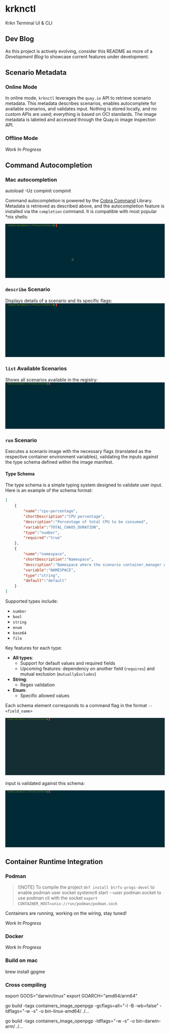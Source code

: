 # krknctl
Krkn Terminal UI & CLI

## Dev Blog
As this project is actively evolving, consider this README as more of a _Development Blog_ to showcase current features under development.

## Scenario Metadata
### Online Mode
In online mode, `krknctl` leverages the `quay.io` API to retrieve scenario metadata. This metadata describes scenarios, enables autocomplete for available scenarios, and validates input. Nothing is stored locally, and no custom APIs are used; everything is based on OCI standards. The image metadata is labeled and accessed through the Quay.io image inspection API.

### Offline Mode
_Work In Progress_

## Command Autocompletion

### Mac autocompletion

autoload -Uz compinit
compinit

Command autocompletion is powered by the [Cobra Command](https://github.com/spf13/cobra) Library. Metadata is retrieved as described above, and the autocompletion feature is installed via the `completion` command. It is compatible with most popular *nix shells:

![command autocomplete](media/autocomplete.gif)

### `describe` Scenario

Displays details of a scenario and its specific flags:
![describe scenario](media/describe.gif)

### `list` Available Scenarios

Shows all scenarios available in the registry:
![list scenarios](media/list.gif)

### `run` Scenario

Executes a scenario image with the necessary flags (translated as the respective container environment variables), validating the inputs against the type schema defined within the image manifest.

#### Type Schema
The type schema is a simple typing system designed to validate user input. Here is an example of the schema format:

```json
[
    {
        "name":"cpu-percentage",
        "shortDescription":"CPU percentage",
        "description":"Percentage of total CPU to be consumed",
        "variable":"TOTAL_CHAOS_DURATION",
        "type":"number",
        "required":"true"
    },
    {
        "name":"namespace", 
        "shortDescription":"Namespace",
        "description":"Namespace where the scenario container_manager will be deployed",
        "variable":"NAMESPACE",
        "type":"string",
        "default":"default"
    }
]
```

Supported types include:
- `number`
- `bool`
- `string`
- `enum`
- `base64`
- `file`

Key features for each type:
- **All types**:
    - Support for default values and required fields
    - Upcoming features: dependency on another field (`requires`) and mutual exclusion (`mutuallyExcludes`)
- **String**:
    - Regex validation
- **Enum**:
    - Specific allowed values

Each schema element corresponds to a command flag in the format `--<field_name>`

![run flags](media/validation.gif)

input is validated against this schema:

![run flags](media/input-validation.gif)

## Container Runtime Integration

### Podman

>![NOTE] To compile the project `dnf install btrfs-progs-devel`
> to enable podman user socket systemctl start --user podman.socket
> to use podman cli with the socket `export CONTAINER_HOST=unix://run/podman/podman.sock`

Containers are running, working on the wiring, stay tuned!

_Work In Progress_

### Docker
_Work In Progress_


### Build on mac 
brew install gpgme


### Cross compiling
export GOOS="darwin/linux"
export GOARCH="amd64/arm64"

go build -tags containers_image_openpgp -gcflags=all="-l -B -wb=false" -ldflags="-w -s" -o bin-linux-amd64/ ./...

go build -tags containers_image_openpgp -ldflags="-w -s" -o bin-darwin-arm/ ./...